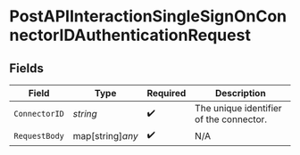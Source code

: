 # PostAPIInteractionSingleSignOnConnectorIDAuthenticationRequest


## Fields

| Field                                   | Type                                    | Required                                | Description                             |
| --------------------------------------- | --------------------------------------- | --------------------------------------- | --------------------------------------- |
| `ConnectorID`                           | *string*                                | :heavy_check_mark:                      | The unique identifier of the connector. |
| `RequestBody`                           | map[string]*any*                        | :heavy_check_mark:                      | N/A                                     |